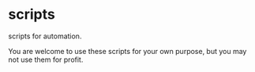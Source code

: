 # scripts
scripts for automation. 

You are welcome to use these scripts for your own purpose, but you may not use them for profit.
